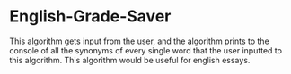 # English-Grade-Saver
This algorithm gets input from the user, and the algorithm prints to the console of all the synonyms of every single word that the user inputted to this algorithm. This algorithm would be useful for english essays. 
